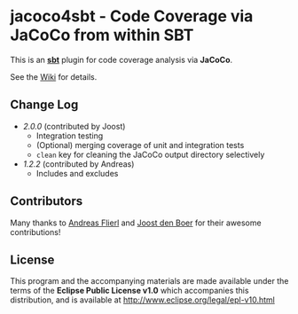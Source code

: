 # jacoco4sbt - Code Coverage via JaCoCo from within SBT

This is an **[sbt](https://github.com/harrah/xsbt)** plugin for code coverage analysis via **JaCoCo**.

See the [Wiki](https://bitbucket.org/jmhofer/jacoco4sbt/wiki/) for details.

## Change Log

* *2.0.0* (contributed by Joost)
    * Integration testing
    * (Optional) merging coverage of unit and integration tests
    * `clean` key for cleaning the JaCoCo output directory selectively
* *1.2.2* (contributed by Andreas)
    * Includes and excludes

## Contributors

Many thanks to [Andreas Flierl](https://bitbucket.org/asflierl) and [Joost den Boer](https://bitbucket.org/diversit) for their awesome contributions!

## License

This program and the accompanying materials are made available under the terms of the **Eclipse Public License v1.0** which accompanies this distribution, and is available at http://www.eclipse.org/legal/epl-v10.html
